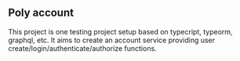 ## Poly account
This project is one testing project setup based on typecript, typeorm, graphql, etc.
It aims to create an account service providing user create/login/authenticate/authorize functions.